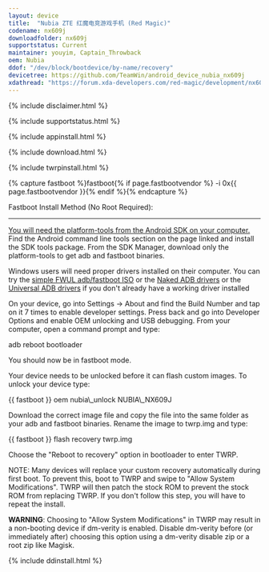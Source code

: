 ```yaml
---
layout: device
title:  "Nubia ZTE 红魔电竞游戏手机 (Red Magic)"
codename: nx609j
downloadfolder: nx609j
supportstatus: Current
maintainer: youyim, Captain_Throwback
oem: Nubia
ddof: "/dev/block/bootdevice/by-name/recovery"
devicetree: https://github.com/TeamWin/android_device_nubia_nx609j
xdathread: "https://forum.xda-developers.com/red-magic/development/nx609j-twrp-stock-rominternational-t3964626"
---
```


{% include disclaimer.html %}

{% include supportstatus.html %}

{% include appinstall.html %}

{% include download.html %}

{% include twrpinstall.html %}

{% capture fastboot %}fastboot{% if page.fastbootvendor %} -i 0x{{ page.fastbootvendor }}{% endif %}{% endcapture %}
<html>
<div class='page-heading' id='fastboot-install'>Fastboot Install Method (No Root Required):</div>
<a id='fastboot'></a>
<hr />
<p class="text"><a href="http://developer.android.com/sdk/index.html#linux-bundle-size">You will need the platform-tools from the Android SDK on your computer.</a> Find the Android command line tools section on the page linked and install the SDK tools package. From the SDK Manager, download only the platform-tools to get adb and fastboot binaries.</p>
<p class="text">Windows users will need proper drivers installed on their computer. You can try the <a href="https://forum.xda-developers.com/android/software-hacking/live-iso-adb-fastboot-driver-issues-t3526755" target=_blank>simple FWUL adb/fastboot ISO</a> or the <a href="http://www.xda-developers.com/universal-naked-driver-solves-your-adb-driver-problems-on-windows/">Naked ADB drivers</a> or the <a href="https://adb.clockworkmod.com/">Universal ADB drivers</a> if you don't already have a working driver installed</p>
<p class="text">On your device, go into Settings -> About and find the Build Number and tap on it 7 times to enable developer settings. Press back and go into Developer Options and enable OEM unlocking and USB debugging. From your computer, open a command prompt and type:</p>
<p class="code">adb reboot bootloader</p>
<p class="text">You should now be in fastboot mode.</p>
<p class="text">Your device needs to be unlocked before it can flash custom images. To unlock your device type:</p>
<p class="code">{{ fastboot }} oem nubia\_unlock NUBIA\_NX609J</p>
<p class="text">Download the correct image file and copy the file into the same folder as your adb and fastboot binaries. Rename the image to twrp.img and type:</p>
<p class="code">{{ fastboot }} flash recovery twrp.img</p>
<p class="text">Choose the "Reboot to recovery" option in bootloader to enter TWRP.</p>
<p class="text">NOTE: Many devices will replace your custom recovery automatically during first boot. To prevent this, boot to TWRP and swipe to "Allow System Modifications". TWRP will then patch the stock ROM to prevent the stock ROM from replacing TWRP. If you don't follow this step, you will have to repeat the install.</p>
<p class="text"><strong>WARNING</strong>: Choosing to "Allow System Modifications" in TWRP may result in a non-booting device if dm-verity is enabled. Disable dm-verity before (or immediately after) choosing this option using a dm-verity disable zip or a root zip like Magisk.</p>
</html>

{% include ddinstall.html %}
